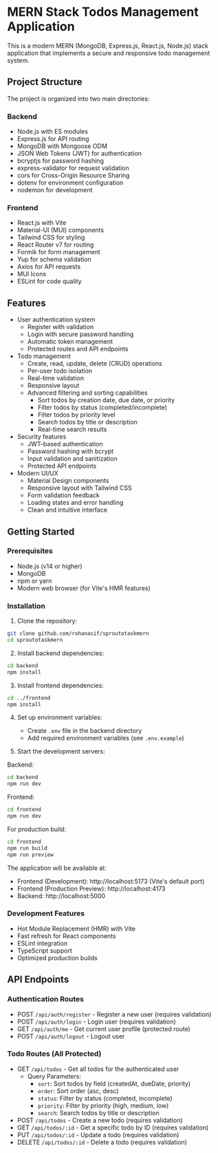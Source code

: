 # MERN Stack Todos Management Application

This is a modern MERN (MongoDB, Express.js, React.js, Node.js) stack application that implements a secure and responsive todo management system.

## Project Structure

The project is organized into two main directories:

### Backend

- Node.js with ES modules
- Express.js for API routing
- MongoDB with Mongoose ODM
- JSON Web Tokens (JWT) for authentication
- bcryptjs for password hashing
- express-validator for request validation
- cors for Cross-Origin Resource Sharing
- dotenv for environment configuration
- nodemon for development

### Frontend

- React.js with Vite
- Material-UI (MUI) components
- Tailwind CSS for styling
- React Router v7 for routing
- Formik for form management
- Yup for schema validation
- Axios for API requests
- MUI Icons
- ESLint for code quality

## Features

- User authentication system
  - Register with validation
  - Login with secure password handling
  - Automatic token management
  - Protected routes and API endpoints
- Todo management
  - Create, read, update, delete (CRUD) operations
  - Per-user todo isolation
  - Real-time validation
  - Responsive layout
  - Advanced filtering and sorting capabilities
    - Sort todos by creation date, due date, or priority
    - Filter todos by status (completed/incomplete)
    - Filter todos by priority level
    - Search todos by title or description
    - Real-time search results
- Security features
  - JWT-based authentication
  - Password hashing with bcrypt
  - Input validation and sanitization
  - Protected API endpoints
- Modern UI/UX
  - Material Design components
  - Responsive layout with Tailwind CSS
  - Form validation feedback
  - Loading states and error handling
  - Clean and intuitive interface

## Getting Started

### Prerequisites

- Node.js (v14 or higher)
- MongoDB
- npm or yarn
- Modern web browser (for Vite's HMR features)

### Installation

1. Clone the repository:

```bash
git clone github.com/rohanasif/sproutotaskmern
cd sproutotaskmern
```

2. Install backend dependencies:

```bash
cd backend
npm install
```

3. Install frontend dependencies:

```bash
cd ../frontend
npm install
```

4. Set up environment variables:

   - Create `.env` file in the backend directory
   - Add required environment variables (see `.env.example`)

5. Start the development servers:

Backend:

```bash
cd backend
npm run dev
```

Frontend:

```bash
cd frontend
npm run dev
```

For production build:

```bash
cd frontend
npm run build
npm run preview
```

The application will be available at:

- Frontend (Development): http://localhost:5173 (Vite's default port)
- Frontend (Production Preview): http://localhost:4173
- Backend: http://localhost:5000

### Development Features

- Hot Module Replacement (HMR) with Vite
- Fast refresh for React components
- ESLint integration
- TypeScript support
- Optimized production builds

## API Endpoints

### Authentication Routes

- POST `/api/auth/register` - Register a new user (requires validation)
- POST `/api/auth/login` - Login user (requires validation)
- GET `/api/auth/me` - Get current user profile (protected route)
- POST `/api/auth/logout` - Logout user

### Todo Routes (All Protected)

- GET `/api/todos` - Get all todos for the authenticated user
  - Query Parameters:
    - `sort`: Sort todos by field (createdAt, dueDate, priority)
    - `order`: Sort order (asc, desc)
    - `status`: Filter by status (completed, incomplete)
    - `priority`: Filter by priority (high, medium, low)
    - `search`: Search todos by title or description
- POST `/api/todos` - Create a new todo (requires validation)
- GET `/api/todos/:id` - Get a specific todo by ID (requires validation)
- PUT `/api/todos/:id` - Update a todo (requires validation)
- DELETE `/api/todos/:id` - Delete a todo (requires validation)
